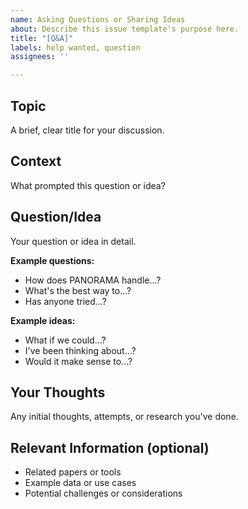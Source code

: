 ```yaml
---
name: Asking Questions or Sharing Ideas
about: Describe this issue template's purpose here.
title: "[Q&A]"
labels: help wanted, question
assignees: ''

---
```


## Topic

A brief, clear title for your discussion.

## Context

What prompted this question or idea?

## Question/Idea

Your question or idea in detail.

**Example questions:**

- How does PANORAMA handle...?
- What's the best way to...?
- Has anyone tried...?

**Example ideas:**

- What if we could...?
- I've been thinking about...?
- Would it make sense to...?

## Your Thoughts

Any initial thoughts, attempts, or research you've done.

## Relevant Information (optional)

- Related papers or tools
- Example data or use cases
- Potential challenges or considerations
